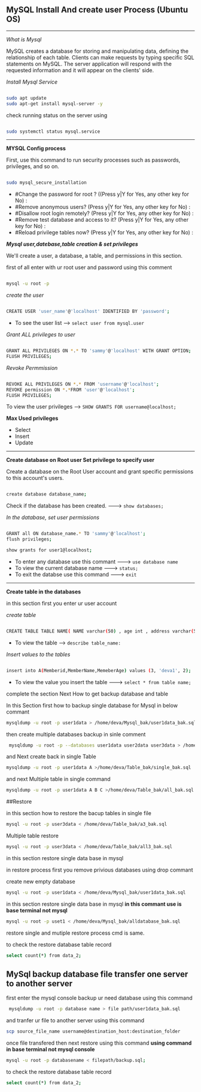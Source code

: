 ## MySQL Install And create user Process (Ubuntu OS)
---

_What is Mysql_

MySQL creates a database for storing and manipulating data, defining the relationship of each table. Clients can make requests by typing specific SQL statements on MySQL. The server application will respond with the requested information and it will appear on the clients' side.


_Install Mysql Service_

```bash

sudo apt update
sudo apt-get install mysql-server -y

```

check running status on the server using 

```bash

sudo systemctl status mysql.service

```
---

**MYSQL Config process**

First, use this command to run security processes such as passwords, privileges, and so on.
 
 ```bash
 
 sudo mysql_secure_installation
 
```
* #Change the password for root ? ((Press y|Y for Yes, any other key for No) :
* #Remove anonymous users? (Press y|Y for Yes, any other key for No) : 
* #Disallow root login remotely? (Press y|Y for Yes, any other key for No) : 
* #Remove test database and access to it? (Press y|Y for Yes, any other key for No) : 
* #Reload privilege tables now? (Press y|Y for Yes, any other key for No) : 
 

**_Mysql user,datebase,table creation & set privileges_**

We'll create a user, a database, a table, and permissions in this section.

first of all enter with ur root user and password using this comment

```bash

mysql -u root -p

```

_create the user_

```bash

CREATE USER 'user_name'@'localhost' IDENTIFIED BY 'password';

```

* To see the user list --> `select user from mysql.user`


_Grant ALL privileges to user_

```bash

GRANT ALL PRIVILEGES ON *.* TO 'sammy'@'localhost' WITH GRANT OPTION;
FLUSH PRIVILEGES;
```
_Revoke Permmission_

```bash

REVOKE ALL PRIVILEGES ON *.* FROM 'username'@'localhost';
REVOKE permission ON *.*FROM 'user'@'localhost';
FLUSH PRIVILEGES;
```

To view the user privileges --> `SHOW GRANTS FOR username@localhost;`

**Max Used privileges**

* Select
* Insert
* Update

---

**Create database on Root user Set privilege to specify user**

Create a database on the Root User account and grant specific permissions to this account's users.

```bash

create database database_name;

```
Check if the database has been created. ---> `show databases;`

_In the database, set user permissions_

```bash

GRANT all ON database_name.* TO 'sammy'@'localhost';
flush privileges;

```

```bash
show grants for user1@localhost;
```
* To enter any database use this commant  ---> `use database name`
* To view the current database name ---> `status;`
* To exit the databse use this command ---> `exit` 

---

**Create table in the databases**

in this section first you enter ur user account 

_create table_ 

```bash

CREATE TABLE TABLE NAME( NAME varchar(50) , age int , address varchar(50) );

```

* To view the table --> `describe table_name:`

_Insert values to the tables_


```bash

insert into A(Memberid,MemberName,MemeberAge) values (3, 'deva1', 2);

```

* To view the value you insert the table ---> `select * from table name;`

 
complete the section Next How to get backup database and table
 
In this Section first how to backup single database for Mysql in below commant
 
 ```bash
 mysqldump -u root -p user1data > /home/deva/Mysql_bak/user1data_bak.sql
 ```

then create multiple databases backup in sinle comment

```bash
 mysqldump -u root -p --databases user1data user2data user3data > /home/deva/Mysql_bak/alldatabase_bak.sql
 ```

and Next create back in single Table

```bash
mysqldump -u root -p user1data A >/home/deva/Table_bak/single_bak.sql
```

and next Multiple table in single  command

```bash
mysqldump -u root -p user1data A B C >/home/deva/Table_bak/all_bak.sql
```

##Restore

in this section how to restore the bacup tables in single file

```bash
mysql -u root -p user3data < /home/deva/Table_bak/a3_bak.sql
```

Multiple table restore

```bash
mysql -u root -p user3data < /home/deva/Table_bak/all3_bak.sql
```

in this section restore single data base in mysql

in restore process first you remove privious databases using drop commant

create new empty database 

```bash
mysql -u root -p user1data < /home/deva/Mysql_bak/user1data_bak.sql
```

in this section restore single data base in mysql
**in this commant use is base terminal not mysql**

```bash
mysql -u root -p uset1 < /home/deva/Mysql_bak/alldatabase_bak.sql
```

restore single and mutiple restore process cmd is same.

to check the restore database table record
```bash
select count(*) from data_2;
```

## MySql backup database file transfer one server to another server

first enter the mysql console
backup ur need database using this command

```bash
 mysqldump -u root -p database name > file path/user1data_bak.sql
 ```
and tranfer ur file to another server using this command

```bash
scp source_file_name username@destination_host:destination_folder
```
once file transfered then next restore using this command **using command in base terminal not mysql console**

```bash
mysql -u root -p databasename < filepath/backup.sql;
```

to check the restore database table record
```bash
select count(*) from data_2;
```
